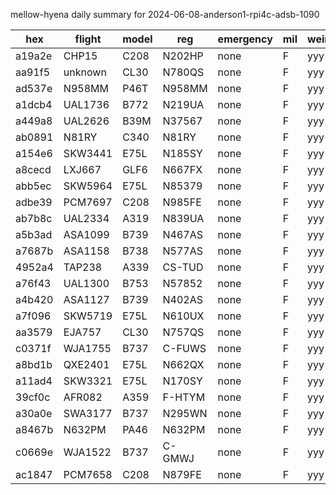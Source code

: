 mellow-hyena daily summary for 2024-06-08-anderson1-rpi4c-adsb-1090

|hex|flight|model|reg|emergency|mil|weirdo|
|--|--|--|--|--|--|--|
|a19a2e|CHP15|C208|N202HP|none|F|yyy|
|aa91f5|unknown|CL30|N780QS|none|F|yyy|
|ad537e|N958MM|P46T|N958MM|none|F|yyy|
|a1dcb4|UAL1736|B772|N219UA|none|F|yyy|
|a449a8|UAL2626|B39M|N37567|none|F|yyy|
|ab0891|N81RY|C340|N81RY|none|F|yyy|
|a154e6|SKW3441|E75L|N185SY|none|F|yyy|
|a8cecd|LXJ667|GLF6|N667FX|none|F|yyy|
|abb5ec|SKW5964|E75L|N85379|none|F|yyy|
|adbe39|PCM7697|C208|N985FE|none|F|yyy|
|ab7b8c|UAL2334|A319|N839UA|none|F|yyy|
|a5b3ad|ASA1099|B739|N467AS|none|F|yyy|
|a7687b|ASA1158|B738|N577AS|none|F|yyy|
|4952a4|TAP238|A339|CS-TUD|none|F|yyy|
|a76f43|UAL1300|B753|N57852|none|F|yyy|
|a4b420|ASA1127|B739|N402AS|none|F|yyy|
|a7f096|SKW5719|E75L|N610UX|none|F|yyy|
|aa3579|EJA757|CL30|N757QS|none|F|yyy|
|c0371f|WJA1755|B737|C-FUWS|none|F|yyy|
|a8bd1b|QXE2401|E75L|N662QX|none|F|yyy|
|a11ad4|SKW3321|E75L|N170SY|none|F|yyy|
|39cf0c|AFR082|A359|F-HTYM|none|F|yyy|
|a30a0e|SWA3177|B737|N295WN|none|F|yyy|
|a8467b|N632PM|PA46|N632PM|none|F|yyy|
|c0669e|WJA1522|B737|C-GMWJ|none|F|yyy|
|ac1847|PCM7658|C208|N879FE|none|F|yyy|
